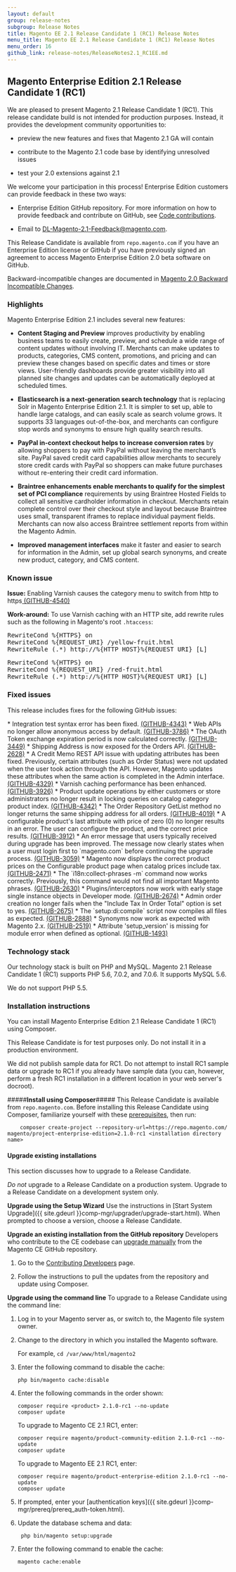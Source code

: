 ```yaml
---
layout: default
group: release-notes
subgroup: Release Notes
title: Magento EE 2.1 Release Candidate 1 (RC1) Release Notes 
menu_title: Magento EE 2.1 Release Candidate 1 (RC1) Release Notes 
menu_order: 16
github_link: release-notes/ReleaseNotes2.1_RC1EE.md
---
```


<h2>Magento Enterprise Edition 2.1 Release Candidate 1 (RC1)</h2>
We are pleased to present Magento 2.1 Release Candidate 1 (RC1). This release candidate build is not intended for production purposes. Instead, it provides the development community opportunities to: 

* preview the new features and fixes that Magento 2.1 GA will contain

* contribute to the Magento 2.1 code base by identifying unresolved issues

* test your 2.0 extensions against  2.1 

We welcome your participation in this process! Enterprise Edition customers can provide feedback in these two ways: 

* Enterprise Edition GitHub repository.  For more information on how to provide feedback and contribute on GitHub, see <a href="{{ site.gdeurl }}contributor-guide/contributing.html" target="_blank">Code contributions</a>. 

* Email to DL-Magento-2.1-Feedback@magento.com.


This Release Candidate is available from `repo.magento.com` if you have an Enterprise Edition license or GitHub  if you have previously signed an agreement to access Magento Enterprise Edition 2.0 beta software on GitHub.


Backward-incompatible changes are documented in <a href="http://devdocs.magento.com/guides/v2.0/release-notes/changes_2.0.html" target="_blank">Magento 2.0 Backward Incompatible Changes</a>.


<h3>Highlights</h3>

Magento Enterprise Edition 2.1 includes several new features:

* **Content Staging and Preview** improves productivity by enabling business teams to easily create, preview, and schedule a wide range of content updates without involving IT. Merchants can make updates to products, categories, CMS content, promotions, and pricing and can preview these changes based on specific dates and times or store views. User-friendly dashboards provide greater visibility into all planned site changes and updates can be automatically deployed at scheduled times.
 
* **Elasticsearch is a next-generation search technology** that is replacing Solr in Magento Enterprise Edition 2.1. It is simpler to set up, able to handle large catalogs, and can easily scale as search volume grows. It supports 33 languages out-of-the-box, and merchants can configure stop words and synonyms to ensure high quality search results.

* **PayPal in-context checkout helps to increase conversion rates** by allowing shoppers to pay with PayPal without leaving the merchant’s site. PayPal saved credit card capabilities allow merchants to securely store credit cards with PayPal so shoppers can make future purchases without re-entering their credit card information.
 
* **Braintree enhancements enable merchants to qualify for the simplest set of PCI compliance** requirements by using Braintree Hosted Fields to collect all sensitive cardholder information in checkout. Merchants retain complete control over their checkout style and layout because Braintree uses small, transparent iframes to replace individual payment fields. Merchants can now also access Braintree settlement reports from within the Magento Admin.
 
* **Improved management interfaces** make it faster and easier to search for information in the Admin, set up global search synonyms, and create new product, category, and CMS content.


<h3>Known issue</h3>

<b>Issue:</b> Enabling Varnish causes the category menu to switch from http to https<a href="https://github.com/magento/magento2/issues/4540" target="_blank"> (GITHUB-4540)</a>

<b>Work-around:</b> To use Varnish caching with an HTTP site, add rewrite rules such as the following in Magento's root `.htaccess`: 

<pre>RewriteCond %{HTTPS} on
RewriteCond %{REQUEST_URI} /yellow-fruit.html
RewriteRule (.*) http://%{HTTP_HOST}%{REQUEST_URI} [L]</pre>

<pre>RewriteCond %{HTTPS} on
RewriteCond %{REQUEST_URI} /red-fruit.html
RewriteRule (.*) http://%{HTTP_HOST}%{REQUEST_URI} [L]</pre>

 
<h3>Fixed issues</h3>

This release includes fixes for the following GitHub issues:

<!--- 52414 --> * Integration test syntax error has been fixed. <a href="https://github.com/magento/magento2/issues/4343" target="_blank">(GITHUB-4343)</a> 

<!--- 50611--> * Web APIs no longer allow anonymous access by default. <a href="https://github.com/magento/magento2/issues/3786" target="_blank">(GITHUB-3786)</a>

<!--- 51292 --> * The OAuth Token exchange expiration period is now calculated correctly. <a href="https://github.com/magento/magento2/issues/3449" target="_blank">(GITHUB-3449)</a> 

<!--- 46720 --> * Shipping Address is now exposed for the Orders API. <a href="https://github.com/magento/magento2/issues/2628" target="_blank">(GITHUB-2628)</a>


<!--- 52613 --> * A Credit Memo REST API issue with updating attributes has been fixed. Previously, certain attributes (such as Order Status) were not updated when the user took action through the API. However, Magento updates these attributes when the same action is completed in the Admin interface. <a href="https://github.com/magento/magento2/issues/4329" target="_blank">(GITHUB-4329)</a>  

<!--- 52607 --> *  Varnish caching performance has been enhanced. <a href="https://github.com/magento/magento2/issues/3926" target="_blank">(GITHUB-3926)</a> 

<!--- 52316 --> *  Product update operations by either customers or store administrators no longer result in locking queries on catalog category product index. <a href="https://github.com/magento/magento2/issues/4342" target="_blank">(GITHUB-4342)</a> 

<!--- 52079 --> * The Order Repository GetList method no longer returns the same shipping address for all orders. <a href="https://github.com/magento/magento2/issues/4019" target="_blank">(GITHUB-4019)</a> 

<!--- 51181 --> * A configurable product's last attribute with price of zero (0) no longer results in an error. The user can configure the product, and the correct price results. <a href="https://github.com/magento/magento2/issues/3912" target="_blank">(GITHUB-3912)</a> 

<!--- 48175 --> * An error message that users typically received during upgrade has been improved. The message now clearly states when a user must login first to `magento.com` before continuing the upgrade process. <a href="https://github.com/magento/magento2/issues/3059" target="_blank">(GITHUB-3059)</a> 

<!--- 47440 --> *  Magento now displays the correct product prices on the Configurable product page when catalog prices include tax. <a href="https://github.com/magento/magento2/issues/2471" target="_blank">(GITHUB-2471)</a> 

<!--- 47439 --> * The `i18n:collect-phrases -m` command now works correctly. Previously, this command would not find all important Magento phrases. <a href="https://github.com/magento/magento2/issues/2630" target="_blank">(GITHUB-2630)</a>

<!--- 47009 --> *  Plugins/interceptors now work with early stage single instance objects in Developer mode. <a href="https://github.com/magento/magento2/issues/2674" target="_blank">(GITHUB-2674)</a> 

<!--- 46808 --> * Admin order creation no longer fails when the "Include Tax In Order Total" option is set to yes. <a href="https://github.com/magento/magento2/issues/2675" target="_blank">(GITHUB-2675)</a> 

<!--- 47639 --> * The `setup:di:compile` script now compiles all files as expected. <a href="https://github.com/magento/magento2/issues/2888" target="_blank">(GITHUB-2888)</a>

<!--- 46044 --> * Synonyms now work as expected with Magento 2.x.  <a href="https://github.com/magento/magento2/issues/2519" target="_blank">(GITHUB-2519)</a> 

<!--- 40320 --> * Attribute 'setup_version' is missing for module error when defined as optional. <a href="https://github.com/magento/magento2/issues/1493" target="_blank">(GITHUB-1493)</a>








<h3>Technology stack</h3>

Our technology stack is built on PHP and MySQL. Magento 2.1 Release Candidate 1 (RC1) supports PHP 5.6, 7.0.2, and 7.0.6. It supports MySQL 5.6.

We do not support PHP 5.5. 


<h3>Installation instructions</h3>

You can install Magento Enterprise Edition 2.1 Release Candidate 1 (RC1) using Composer. 

This Release Candidate is for test purposes only. Do not install it in a production environment.

<div class="bs-callout bs-callout-warning">
    <p>We did not publish sample data for RC1. Do not attempt to install RC1 sample data or upgrade to RC1 if you already have sample data (you can, however, perform a fresh RC1 installation in a different location in your web server's docroot).</p>
</div>


#####<b>Install using Composer</b>#####
This Release Candidate is available from `repo.magento.com`. Before installing this Release Candidate using Composer,  familiarize yourself with these  <a href="{{ site.gdeurl }}install-gde/prereq/integrator_install.html" target="_blank">prerequisites</a>, then run:

		composer create-project --repository-url=https://repo.magento.com/ magento/project-enterprise-edition=2.1.0-rc1 <installation directory name>

<h4><b>Upgrade existing installations</b></h4>
<!-- If you installed Magento Community Edition 2.0.0 from an archive, you must perform some additional tasks before you can upgrade your installation. Current users of Magento 2.0.0/2.0.1/2.0.2/2.0.3/2.0.4/2.0.5/2.0.6 must first update the installer from the command line.  -->

This section discusses how to upgrade to a Release Candidate.

<div class="bs-callout bs-callout-warning">
    <p><em>Do not</em> upgrade to a Release Candidate on a production system. Upgrade to a Release Candidate on a development system only.</p>
</div>

**Upgrade using the Setup Wizard**
Use the instructions in [Start System Upgrade]({{ site.gdeurl }}comp-mgr/upgrader/upgrade-start.html). When prompted to choose a version, choose a Release Candidate.

**Upgrade an existing installation from the GitHub repository**
Developers who contribute to the CE codebase can <a href="{{ site.gdeurl }}comp-mgr/bk-compman-upgrade-guide.html" target="_blank">upgrade manually</a> from the Magento CE GitHub repository.

1.	Go to the <a href="{{ site.gdeurl }}install-gde/install/cli/dev_update-magento.html" target="_blank">Contributing Developers</a> page.

2.	Follow the instructions to pull the updates from the repository and update using Composer.

**Upgrade using the command line**
To upgrade to a Release Candidate using the command line:

1.	Log in to your Magento server as, or switch to, the Magento file system owner.
2.	Change to the directory in which you installed the Magento software.

	For example, `cd /var/www/html/magento2`
2.	Enter the following command to disable the cache:

		php bin/magento cache:disable
2.	Enter the following commands in the order shown:

		composer require <product> 2.1.0-rc1 --no-update
		composer update

	To upgrade to Magento CE 2.1 RC1, enter:

		composer require magento/product-community-edition 2.1.0-rc1 --no-update
		composer update

	To upgrade to Magento EE 2.1 RC1, enter:

		composer require magento/product-enterprise-edition 2.1.0-rc1 --no-update
		composer update
	
3.	If prompted, enter your [authentication keys]({{ site.gdeurl }}comp-mgr/prereq/prereq_auth-token.html).
4. Update the database schema and data:

		php bin/magento setup:upgrade
5.	Enter the following command to enable the cache:

		magento cache:enable











